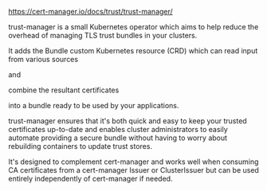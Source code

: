 https://cert-manager.io/docs/trust/trust-manager/

trust-manager is a small Kubernetes operator which aims to help reduce the overhead of managing TLS trust bundles in your clusters.

It adds the Bundle custom Kubernetes resource (CRD) which can 
read input from various sources 

and 

combine the resultant certificates 

into a bundle ready to be used by your applications.

trust-manager ensures that it's both quick and easy to keep your trusted certificates up-to-date and enables cluster administrators to easily automate providing a secure bundle without having to worry about rebuilding containers to update trust stores.

It's designed to complement cert-manager and works well when consuming CA certificates from a cert-manager Issuer or ClusterIssuer but can be used entirely independently of cert-manager if needed.

